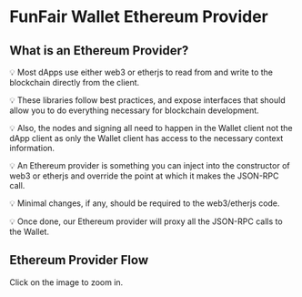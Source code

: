 # FunFair Wallet Ethereum Provider

## What is an Ethereum Provider?

💡 Most dApps use either web3 or etherjs to read from and write to the blockchain directly from the client.

💡 These libraries follow best practices, and expose interfaces that should allow you to do everything necessary for blockchain development.

💡 Also, the nodes and signing all need to happen in the Wallet client not the dApp client as only the Wallet client has access to the necessary context information.

💡 An Ethereum provider is something you can inject into the constructor of web3 or etherjs and override the point at which it makes the JSON-RPC call.

💡 Minimal changes, if any, should be required to the web3/etherjs code.

💡 Once done, our Ethereum provider will proxy all the JSON-RPC calls to the Wallet.

## Ethereum Provider Flow

Click on the image to zoom in.

<img :src="$withBase('/fun-wallet-provider-flow.png')" >
